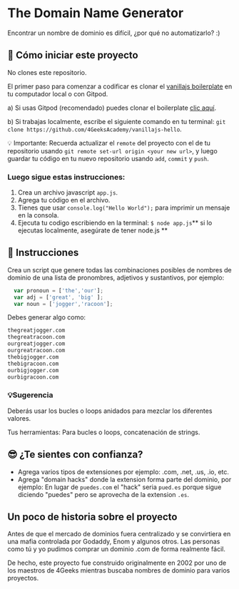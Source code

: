 # The Domain Name Generator

Encontrar un nombre de dominio es difícil, ¿por qué no automatizarlo? :)

## 🌱  Cómo iniciar este proyecto

No clones este repositorio.


 El primer paso para comenzar a codificar es clonar el [vanillajs boilerplate](https://github.com/4GeeksAcademy/vanillajs-hello) en tu computador local o con Gitpod.

a) Si usas Gitpod (recomendado) puedes clonar el boilerplate [clic aquí](https://github.com/4GeeksAcademy/vanillajs-hello).

b) Si trabajas localmente, escribe el siguiente comando en tu terminal: `git clone https://github.com/4GeeksAcademy/vanillajs-hello`.

💡 Importante: Recuerda actualizar el `remote` del proyecto con el de tu repositorio usando `git remote set-url origin <your new url>`, y luego guardar tu código en tu nuevo repositorio usando `add`, `commit` y `push`.

### Luego sigue estas instrucciones:

1. Crea un archivo javascript `app.js`.
2. Agrega tu código en el archivo.
2. Tienes que usar `console.log("Hello World");` para imprimir un mensaje en la consola.
4. Ejecuta tu codigo escribiendo en la terminal: `$ node app.js`** si lo ejecutas localmente, asegúrate de tener node.js **

## 📝 Instrucciones

Crea un script que genere todas las combinaciones posibles de nombres de dominio de una lista de pronombres, adjetivos y sustantivos, por ejemplo:

```js
  var pronoun = ['the','our'];
  var adj = ['great', 'big' ];
  var noun = ['jogger','racoon'];
```

Debes generar algo como:

```bash
thegreatjogger.com
thegreatracoon.com
ourgreatjogger.com
ourgreatracoon.com
thebigjogger.com
thebigracoon.com
ourbigjogger.com
ourbigracoon.com
```

### 💡Sugerencia

Deberás usar los bucles o loops anidados para mezclar los diferentes valores.

Tus herramientas: Para bucles o loops, concatenación de strings.

## 😎 ¿Te sientes con confianza?

- Agrega varios tipos de extensiones por ejemplo: .com, .net, .us, .io, etc.
- Agrega "domain hacks" donde la extension forma parte del dominio, por ejemplo: En lugar de `puedes.com` el "hack" seria `pued.es` porque sigue diciendo "puedes" pero se aprovecha de la extension `.es`.

## Un poco de historia sobre el proyecto

Antes de que el mercado de dominios fuera centralizado y se convirtiera en una mafia controlada por Godaddy, Enom y algunos otros. Las personas como tú y yo pudimos comprar un dominio .com de forma realmente fácil. 

De hecho, este proyecto fue construido originalmente en 2002 por uno de los maestros de 4Geeks mientras buscaba nombres de dominio para varios proyectos.

